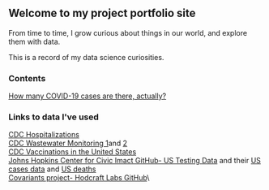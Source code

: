 ## Welcome to my project portfolio site

From time to time, I grow curious about things in our world, and explore them with data.

This is a record of my data science curiosities.

### Contents 

[How many COVID-19 cases are there, actually?](https://mattlscruggs.github.io/DataScience/Actual_Case_Count-Data_Cleaning.html)


### Links to data I've used

[CDC Hospitalizations](https://healthdata.gov/Hospital/COVID-19-Reported-Patient-Impact-and-Hospital-Capa/g62h-syeh)\
[CDC Wastewater Monitoring 1](https://data.cdc.gov/Public-Health-Surveillance/NWSS-Public-SARS-CoV-2-Wastewater-Metric-Data/2ew6-ywp6)and [2](https://data.cdc.gov/Public-Health-Surveillance/NWSS-Public-SARS-CoV-2-Concentration-in-Wastewater/g653-rqe2)\
[CDC Vaccinations in the United States](https://data.cdc.gov/Vaccinations/COVID-19-Vaccinations-in-the-United-States-Jurisdi/unsk-b7fc)\
[Johns Hopkins Center for Civic Imact GitHub- US Testing Data](https://github.com/govex/COVID-19/tree/master/data_tables/testing_data) and their [US cases data](https://github.com/CSSEGISandData/COVID-19/blob/master/csse_covid_19_data/csse_covid_19_time_series/time_series_covid19_confirmed_US.csv) and [US deaths](https://github.com/CSSEGISandData/COVID-19/blob/master/csse_covid_19_data/csse_covid_19_time_series/time_series_covid19_deaths_US.csv)\
[Covariants project- Hodcraft Labs GitHub](https://github.com/hodcroftlab/covariants/blob/master/web/data/perCountryData.json)\

